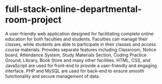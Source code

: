 # full-stack-online-departmental-room-project
A user-friendly web application designed for facilitating complete online education for both faculties and students.
Faculties can manage their classes, while students are able to participate in their classes and access course materials.
Provides separate features including Classroom, Notice board, Attendance System, Study Materials Section, Coding Practice Ground, Library, Book Store and many other facilities.
HTML, CSS, and JavaScript are used for front-end to provide a user-friendly and engaging interface.
PHP and MySQL are used for back-end to ensure smooth functionality and secure management of data.
